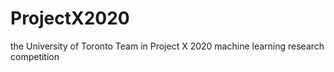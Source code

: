 # ProjectX2020
the University of Toronto Team in Project X 2020 machine learning research competition
